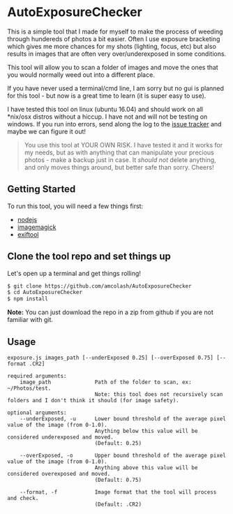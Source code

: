 # AutoExposureChecker
This is a simple tool that I made for myself to make the process of weeding through hundereds of photos a bit easier. Often I use exposure bracketing which gives me more chances for my shots (lighting, focus, etc) but also results in images that are often very over/underexposed in some conditions.

This tool will allow you to scan a folder of images and move the ones that you would normally weed out into a different place.

If you have never used a terminal/cmd line, I am sorry but no gui is planned for this tool - but now is a great time to learn (it is super easy to use).

I have tested this tool on linux (ubuntu 16.04) and should work on all *nix/osx distros without a hiccup. I have not and will not be testing on windows. If you run into errors, send along the log to the [issue tracker](https://github.com/amcolash/AutoExposureChecker/issues) and maybe we can figure it out!

> You use this tool at YOUR OWN RISK. I have tested it and it works for my needs, but as with anything that can manipulate your precious photos - make a backup just in case. It _should not_ delete anything, and only moves things around, but better safe than sorry. Cheers!

## Getting Started
To run this tool, you will need a few things first:
- [nodejs](https://nodejs.org/)
- [imagemagick](https://www.imagemagick.org/)
- [exiftool](https://www.sno.phy.queensu.ca/~phil/exiftool/)

## Clone the tool repo and set things up
Let's open up a terminal and get things rolling!

``` bash
$ git clone https://github.com/amcolash/AutoExposureChecker
$ cd AutoExposureChecker
$ npm install
```

**Note:** You can just download the repo in a zip from github if you are not familiar with git.

## Usage
`exposure.js images_path [--underExposed 0.25] [--overExposed 0.75] [--format .CR2]`

```
required arguments:
    image_path              Path of the folder to scan, ex: ~/Photos/test.
                            Note: this tool does not recursively scan folders and I don't think it should (for image safety).

optional arguments:
    --underExposed, -u      Lower bound threshold of the average pixel value of the image (from 0-1.0).
                            Anything below this value will be considered underexposed and moved.
                            (Default: 0.25)

    --overExposed, -o       Upper bound threshold of the average pixel value of the image (from 0-1.0).
                            Anything above this value will be considered overexposed and moved.
                            (Default: 0.75)

    --format, -f            Image format that the tool will process and check.
                            (Default: .CR2)
```
